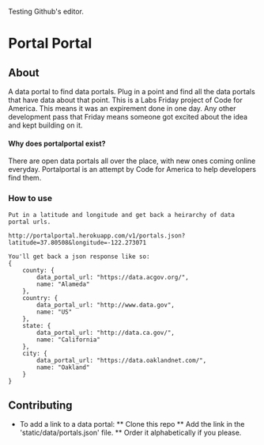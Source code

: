 Testing Github's editor.


Portal Portal
=========================

## <a name="about"></a>About

A data portal to find data portals. Plug in a point and find all the data portals that have data about that point. This is a Labs Friday project of Code for America. This means it was an expirement done in one day. Any other development pass that Friday means someone got excited about the idea and kept building on it.

#### Why does portalportal exist?

There are open data portals all over the place, with new ones coming online everyday. Portalportal is an attempt by Code for America to help developers find them.

### How to use

	Put in a latitude and longitude and get back a heirarchy of data portal urls.
	
	http://portalportal.herokuapp.com/v1/portals.json?latitude=37.80508&longitude=-122.273071

	You'll get back a json response like so:
	{
		county: {
			data_portal_url: "https://data.acgov.org/",
			name: "Alameda"
		},
		country: {
			data_portal_url: "http://www.data.gov",
			name: "US"
		},
		state: {
			data_portal_url: "http://data.ca.gov/",
			name: "California"
		},
		city: {
			data_portal_url: "https://data.oaklandnet.com/",
			name: "Oakland"
		}
	}

## <a name="contributing"></a>Contributing

* To add a link to a data portal:
** Clone this repo
** Add the link in the 'static/data/portals.json' file.
** Order it alphabetically if you please.
